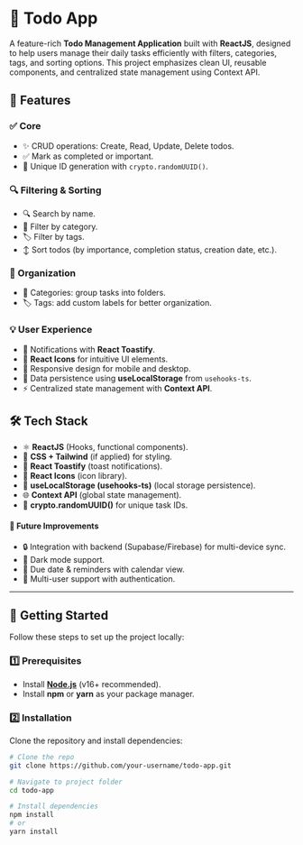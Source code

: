 # 📝 Todo App

A feature-rich **Todo Management Application** built with **ReactJS**, designed to help users manage their daily tasks efficiently with filters, categories, tags, and sorting options.
This project emphasizes clean UI, reusable components, and centralized state management using Context API.

## 🚀 Features

### ✅ Core
- ✨ CRUD operations: Create, Read, Update, Delete todos.
- ✅ Mark as completed or important.
- 🔑 Unique ID generation with `crypto.randomUUID()`.

### 🔍 Filtering & Sorting
- 🔍 Search by name.
- 📂 Filter by category.
- 🏷️ Filter by tags.
- ↕️ Sort todos (by importance, completion status, creation date, etc.).

### 📁 Organization
- 📂 Categories: group tasks into folders.
- 🏷️ Tags: add custom labels for better organization.

### 💡 User Experience
- 🔔 Notifications with **React Toastify**.
- 🎨 **React Icons** for intuitive UI elements.
- 📱 Responsive design for mobile and desktop.
- 💾 Data persistence using **useLocalStorage** from `usehooks-ts`.
- ⚡ Centralized state management with **Context API**.

## 🛠️ Tech Stack
- ⚛️ **ReactJS** (Hooks, functional components).
- 🎨 **CSS + Tailwind** (if applied) for styling.
- 🔔 **React Toastify** (toast notifications).
- 🎨 **React Icons** (icon library).
- 💾 **useLocalStorage (usehooks-ts)** (local storage persistence).
- 🌐 **Context API** (global state management).
- 🔑 **crypto.randomUUID()** for unique task IDs.

#### 🎯 Future Improvements
- 🔒 Integration with backend (Supabase/Firebase) for multi-device sync.
- 🌙 Dark mode support.
- 📅 Due date & reminders with calendar view.
- 👥 Multi-user support with authentication.


---

## 🚦 Getting Started

Follow these steps to set up the project locally:

### 1️⃣ Prerequisites
- Install [**Node.js**](https://nodejs.org/) (v16+ recommended).
- Install **npm** or **yarn** as your package manager.

### 2️⃣ Installation
Clone the repository and install dependencies:

```bash
# Clone the repo
git clone https://github.com/your-username/todo-app.git

# Navigate to project folder
cd todo-app

# Install dependencies
npm install
# or
yarn install
